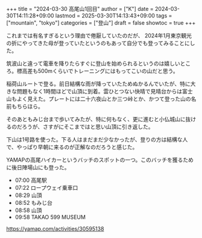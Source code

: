 +++
title = "2024-03-30 高尾山1回目"
author = ["K"]
date = 2024-03-30T14:11:28+09:00
lastmod = 2025-03-30T14:13:43+09:00
tags = ["mountain", "tokyo"]
categories = ["登山"]
draft = false
showtoc = true
+++

これまでは有名すぎるという理由で倦厭していたのだが、
2024年1月東京観光の折にやってきた母が登っていたというのもあって自分でも登ってみることにした。

筑波山と違って電車を降りたらすぐに登山を始められるというのは嬉しいところ。標高差も500mくらいでトレーニングにはもってこいの山だと思う。

稲荷山ルートで登る。前日結構な雨が降っていたためぬかるんでいたが、特に大きな問題もなく1時間ほどで山頂に到着。雲ひとつない快晴で見晴台からは富士山もよく見えた。プレートには二十六夜山とか三つ峠とか、かつて登った山の名前もちらほら。

そのあともみじ台まで歩いてみたが、特に何もなく、更に進むと小仏城山に抜けるのだろうが、さすがにそこまではと思い山頂に引き返した。

下山は1号路を使った。下る人はまだまだ少なかったが、登りの方は結構な人で、やっぱり早朝に来るのが正解なのだろうと感じた。

YAMAPの高尾ハイカーというバッチのスポットの一つ。このバッチを獲るために後日陣場山にも登った。

-   07:00 高尾駅
-   07:22 ロープウェイ乗車口
-   08:29 山頂
-   08:52 もみじ台
-   08:58 山頂
-   09:58 TAKAO 599 MUSEUM

<https://yamap.com/activities/30595138>
